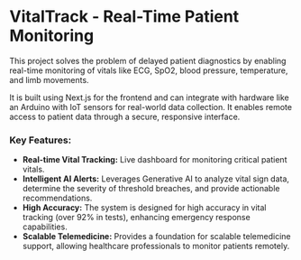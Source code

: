 # VitalTrack - Real-Time Patient Monitoring

This project solves the problem of delayed patient diagnostics by enabling real-time monitoring of vitals like ECG, SpO2, blood pressure, temperature, and limb movements.

It is built using Next.js for the frontend and can integrate with hardware like an Arduino with IoT sensors for real-world data collection. It enables remote access to patient data through a secure, responsive interface.

### Key Features:

*   **Real-time Vital Tracking:** Live dashboard for monitoring critical patient vitals.
*   **Intelligent AI Alerts:** Leverages Generative AI to analyze vital sign data, determine the severity of threshold breaches, and provide actionable recommendations.
*   **High Accuracy:** The system is designed for high accuracy in vital tracking (over 92% in tests), enhancing emergency response capabilities.
*   **Scalable Telemedicine:** Provides a foundation for scalable telemedicine support, allowing healthcare professionals to monitor patients remotely.